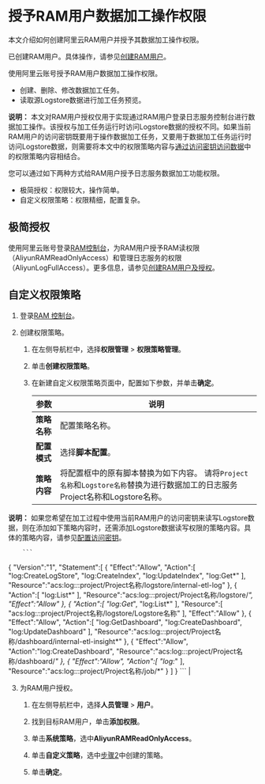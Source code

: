 # 授予RAM用户数据加工操作权限

本文介绍如何创建阿里云RAM用户并授予其数据加工操作权限。

已创建RAM用户。具体操作，请参见[创建RAM用户](/cn.zh-CN/开发指南/访问控制RAM/创建RAM用户及授权.mdsection_wz1_e6j_bdy)。

使用阿里云账号授予RAM用户数据加工操作权限。

-   创建、删除、修改数据加工任务。
-   读取源Logstore数据进行加工任务预览。

**说明：** 本文对RAM用户授权仅用于实现通过RAM用户登录日志服务控制台进行数据加工操作。该授权与加工任务运行时访问Logstore数据的授权不同。如果当前RAM用户的访问密钥既要用于操作数据加工任务，又要用于数据加工任务运行时访问Logstore数据，则需要将本文中的权限策略内容与[通过访问密钥访问数据](/cn.zh-CN/数据加工/配置访问授权/通过访问密钥访问数据.md)中的权限策略内容相结合。

您可以通过如下两种方式给RAM用户授予日志服务数据加工功能权限。

-   极简授权：权限较大，操作简单。
-   自定义权限策略：权限精细，配置复杂。

## 极简授权

使用阿里云账号登录[RAM控制台](https://ram.console.aliyun.com/)，为RAM用户授予RAM读权限（AliyunRAMReadOnlyAccess）和管理日志服务的权限（AliyunLogFullAccess）。更多信息，请参见[创建RAM用户及授权](/cn.zh-CN/开发指南/访问控制RAM/创建RAM用户及授权.md)。

## 自定义权限策略

1.  登录[RAM 控制台](https://ram.console.aliyun.com/)。

2.  创建权限策略。

    1.  在左侧导航栏中，选择**权限管理** \> **权限策略管理**。

    2.  单击**创建权限策略**。

    3.  在新建自定义权限策略页面中，配置如下参数，并单击**确定**。

        |参数|说明|
        |--|--|
        |**策略名称**|配置策略名称。|
        |**配置模式**|选择**脚本配置**。|
        |**策略内容**|将配置框中的原有脚本替换为如下内容。 请将`Project名称`和`Logstore名称`替换为进行数据加工的日志服务Project名称和Logstore名称。

**说明：** 如果您希望在加工过程中使用当前RAM用户的访问密钥来读写Logstore数据，则在添加如下策略内容时，还需添加Logstore数据读写权限的策略内容。具体的策略内容，请参见[配置访问密钥](/cn.zh-CN/数据加工/配置访问授权/通过访问密钥访问数据.md)。

        ```
{
    "Version":"1",
    "Statement":[
        {
            "Effect":"Allow",
            "Action":[
                "log:CreateLogStore",
                "log:CreateIndex",
                "log:UpdateIndex",
                "log:Get*"
            ],
            "Resource":"acs:log:*:*:project/Project名称/logstore/internal-etl-log"
        },
        {
            "Action":[
                "log:List*"
            ],
            "Resource":"acs:log:*:*:project/Project名称/logstore/*",
            "Effect":"Allow"
        },
        {
            "Action":[
                "log:Get*",
                "log:List*"
            ],
            "Resource":[
                "acs:log:*:*:project/Project名称/logstore/Logstore名称"
            ],
            "Effect":"Allow"
        },
        {
            "Effect":"Allow",
            "Action":[
                "log:GetDashboard",
                "log:CreateDashboard",
                "log:UpdateDashboard"
            ],
            "Resource":"acs:log:*:*:project/Project名称/dashboard/internal-etl-insight*"
        },
        {
            "Effect":"Allow",
            "Action":"log:CreateDashboard",
            "Resource":"acs:log:*:*:project/Project名称/dashboard/*"
        },
        {
            "Effect":"Allow",
            "Action":[
                "log:*"
            ],
            "Resource":"acs:log:*:*:project/Project名称/job/*"
        }
    ]
}
        ``` |

3.  为RAM用户授权。

    1.  在左侧导航栏中，选择**人员管理** \> **用户**。

    2.  找到目标RAM用户，单击**添加权限**。

    3.  单击**系统策略**，选中**AliyunRAMReadOnlyAccess**。

    4.  单击**自定义策略**，选中[步骤2](#step_ztk_st8_z2e)中创建的策略。

    5.  单击**确定**。


